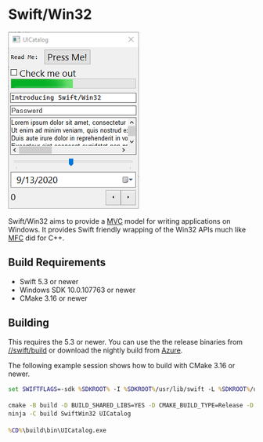 # Swift/Win32

![Swift/Win32 Screenshot](screenshot.png)

Swift/Win32 aims to provide a [MVC](https://en.wikipedia.org/wiki/Model%E2%80%93view%E2%80%93controller) model for writing applications on Windows.  It provides Swift friendly wrapping of the Win32 APIs much like [MFC](https://en.wikipedia.org/wiki/Microsoft_Foundation_Class_Library) did for C++.

## Build Requirements

- Swift 5.3 or newer
- Windows SDK 10.0.107763 or newer
- CMake 3.16 or newer

## Building

This requires the 5.3 or newer. You can use the the release binaries from [//swift/build](https://github.com/compnerd/swift-build) or download the nightly build from [Azure](https://dev.azure.com/compnerd/swift-build).

The following example session shows how to build with CMake 3.16 or newer.

```cmd
set SWIFTFLAGS=-sdk %SDKROOT% -I %SDKROOT%/usr/lib/swift -L %SDKROOT%/usr/lib/swift/windows

cmake -B build -D BUILD_SHARED_LIBS=YES -D CMAKE_BUILD_TYPE=Release -D CMAKE_Swift_FLAGS="%SWIFTFLAGS%" -G Ninja -S .
ninja -C build SwiftWin32 UICatalog

%CD%\build\bin\UICatalog.exe
```
